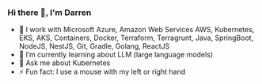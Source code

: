 ### Hi there 👋, I'm Darren

- 🔭 I work with Microsoft Azure, Amazon Web Services AWS, Kubernetes, EKS, AKS, Containers, Docker, Terraform, Terragrunt, Java, SpringBoot, NodeJS, NestJS, Git, Gradle, Golang, ReactJS
- 🌱 I’m currently learning about LLM (large language models)
- 💬 Ask me about Kubernetes
- ⚡ Fun fact: I use a mouse with my left or right hand

<!--
**darren-rose/darren-rose** is a ✨ _special_ ✨ repository because its `README.md` (this file) appears on your GitHub profile.

Here are some ideas to get you started:

- 🔭 I’m currently working on ...
- 🌱 I’m currently learning ...
- 👯 I’m looking to collaborate on ...
- 🤔 I’m looking for help with ...
- 💬 Ask me about ...
- 📫 How to reach me: ...
- 😄 Pronouns: ...
- ⚡ Fun fact: ...
-->
